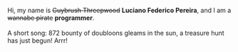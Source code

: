Hi, my name is ~~Guybrush Threepwood~~ **Luciano Federico Pereira**, and I am a ~~wannabe pirate~~ **programmer**.<br><br>A short song: 872 bounty of doubloons gleams in the sun, a treasure hunt has just begun! Arrr!
